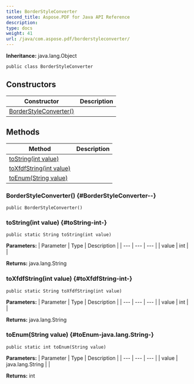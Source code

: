 ```yaml
---
title: BorderStyleConverter
second_title: Aspose.PDF for Java API Reference
description: 
type: docs
weight: 41
url: /java/com.aspose.pdf/borderstyleconverter/
---
```

**Inheritance:**
java.lang.Object
```
public class BorderStyleConverter
```
## Constructors

| Constructor | Description |
| --- | --- |
| [BorderStyleConverter()](#BorderStyleConverter--) |  |
## Methods

| Method | Description |
| --- | --- |
| [toString(int value)](#toString-int-) |  |
| [toXfdfString(int value)](#toXfdfString-int-) |  |
| [toEnum(String value)](#toEnum-java.lang.String-) |  |
### BorderStyleConverter() {#BorderStyleConverter--}
```
public BorderStyleConverter()
```


### toString(int value) {#toString-int-}
```
public static String toString(int value)
```




**Parameters:**
| Parameter | Type | Description |
| --- | --- | --- |
| value | int |  |

**Returns:**
java.lang.String
### toXfdfString(int value) {#toXfdfString-int-}
```
public static String toXfdfString(int value)
```




**Parameters:**
| Parameter | Type | Description |
| --- | --- | --- |
| value | int |  |

**Returns:**
java.lang.String
### toEnum(String value) {#toEnum-java.lang.String-}
```
public static int toEnum(String value)
```




**Parameters:**
| Parameter | Type | Description |
| --- | --- | --- |
| value | java.lang.String |  |

**Returns:**
int
